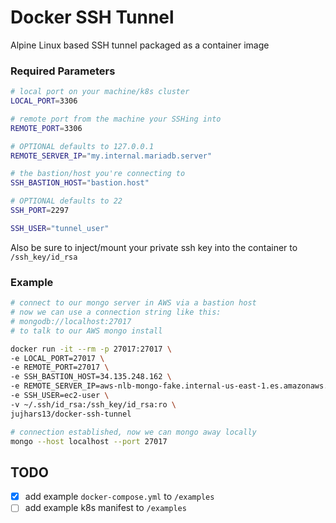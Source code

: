 # Docker SSH Tunnel

Alpine Linux based SSH tunnel packaged as a container image

### Required Parameters
```bash
# local port on your machine/k8s cluster
LOCAL_PORT=3306

# remote port from the machine your SSHing into
REMOTE_PORT=3306

# OPTIONAL defaults to 127.0.0.1
REMOTE_SERVER_IP="my.internal.mariadb.server"

# the bastion/host you're connecting to
SSH_BASTION_HOST="bastion.host"

# OPTIONAL defaults to 22
SSH_PORT=2297

SSH_USER="tunnel_user"
```

Also be sure to inject/mount your private ssh key into the container to `/ssh_key/id_rsa`

### Example

```bash
# connect to our mongo server in AWS via a bastion host
# now we can use a connection string like this:
# mongodb://localhost:27017 
# to talk to our AWS mongo install

docker run -it --rm -p 27017:27017 \
-e LOCAL_PORT=27017 \
-e REMOTE_PORT=27017 \
-e SSH_BASTION_HOST=34.135.248.162 \
-e REMOTE_SERVER_IP=aws-nlb-mongo-fake.internal-us-east-1.es.amazonaws.com \
-e SSH_USER=ec2-user \
-v ~/.ssh/id_rsa:/ssh_key/id_rsa:ro \
jujhars13/docker-ssh-tunnel

# connection established, now we can mongo away locally
mongo --host localhost --port 27017
```

## TODO

- [x] add example `docker-compose.yml`  to `/examples`
- [ ] add example k8s manifest to `/examples`

